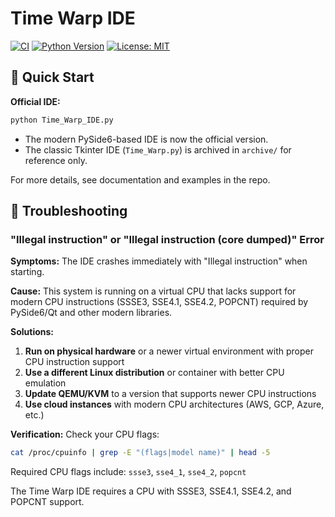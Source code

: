 # Time Warp IDE

[![CI](https://github.com/James-HoneyBadger/Time_Warp/actions/workflows/ci.yml/badge.svg?branch=main)](https://github.com/James-HoneyBadger/Time_Warp/actions/workflows/ci.yml)
[![Python Version](https://img.shields.io/badge/python-3.11+-blue.svg)](https://www.python.org/downloads/)
[![License: MIT](https://img.shields.io/badge/License-MIT-yellow.svg)](https://opensource.org/licenses/MIT)

## 🚀 Quick Start

**Official IDE:**

```bash
python Time_Warp_IDE.py
```

- The modern PySide6-based IDE is now the official version.
- The classic Tkinter IDE (`Time_Warp.py`) is archived in `archive/` for reference only.

For more details, see documentation and examples in the repo.

## 🔧 Troubleshooting

### "Illegal instruction" or "Illegal instruction (core dumped)" Error

**Symptoms:** The IDE crashes immediately with "Illegal instruction" when starting.

**Cause:** This system is running on a virtual CPU that lacks support for modern CPU instructions (SSSE3, SSE4.1, SSE4.2, POPCNT) required by PySide6/Qt and other modern libraries.

**Solutions:**
1. **Run on physical hardware** or a newer virtual environment with proper CPU instruction support
2. **Use a different Linux distribution** or container with better CPU emulation
3. **Update QEMU/KVM** to a version that supports newer CPU instructions
4. **Use cloud instances** with modern CPU architectures (AWS, GCP, Azure, etc.)

**Verification:** Check your CPU flags:
```bash
cat /proc/cpuinfo | grep -E "(flags|model name)" | head -5
```

Required CPU flags include: `ssse3`, `sse4_1`, `sse4_2`, `popcnt`

The Time Warp IDE requires a CPU with SSSE3, SSE4.1, SSE4.2, and POPCNT support.